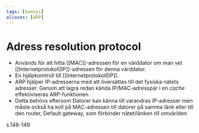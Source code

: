 ```yaml
---
tags: [komsys]
aliases: [ARP]
---
```

# Adress resolution protocol 
- Används för att hitta [[MAC]]-adressen för en värddator om man vet [[Internetprotokoll|IP]]-adressen för denna värddator. 
- En hjälpkomtroll till [[Internetprotokoll|IP]].
- ARP hjälper IP-adresserna med att översättas till det fysiska nätets adresser. Genom att lagra redan kända IP/MAC-adresspar i en *cache* effektiviseras ARP-funktionen.
- Detta behövs eftersom Datorer kan känna till varandras IP-adresser men måste också ha koll på MAC-adressen till datorer på samma länk eller till den router, Default gateway, som förbinder nätet/länken till omvärlden

s.148-149